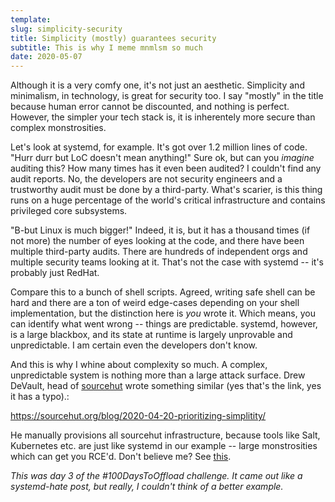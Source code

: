 ```yaml
---
template:
slug: simplicity-security
title: Simplicity (mostly) guarantees security
subtitle: This is why I meme mnmlsm so much
date: 2020-05-07
---
```


Although it is a very comfy one, it's not just an aesthetic. Simplicity
and minimalism, in technology, is great for security too. I say "mostly"
in the title because human error cannot be discounted, and nothing is
perfect. However, the simpler your tech stack is, it is inherentely more
secure than complex monstrosities.

Let's look at systemd, for example. It's got over 1.2 million
lines of code. "Hurr durr but LoC doesn't mean anything!" Sure ok, but
can you _imagine_ auditing this? How many times has it even been
audited? I couldn't find any audit reports. No, the developers are not
security engineers and a trustworthy audit must be done by
a third-party. What's scarier, is this thing runs on a huge percentage 
of the world's critical infrastructure and contains privileged core
subsystems. 

"B-but Linux is much bigger!" Indeed, it is, but it has a thousand times
(if not more) the number of eyes looking at the code, and there have been
multiple third-party audits. There are hundreds of independent orgs and
multiple security teams looking at it. That's not the case with
systemd -- it's probably just RedHat.

Compare this to a bunch of shell scripts. Agreed, writing safe shell can
be hard and there are a ton of weird edge-cases depending on your shell
implementation, but the distinction here is _you_ wrote it. Which means,
you can identify what went wrong -- things are predictable.
systemd, however, is a large blackbox, and its state at runtime is largely
unprovable and unpredictable. I am certain even the developers don't
know.

And this is why I whine about complexity so much. A complex,
unpredictable system is nothing more than a large attack surface. Drew
DeVault, head of [sourcehut](https://sourcehut.org) wrote something
similar (yes that's the link, yes it has a typo).: 

https://sourcehut.org/blog/2020-04-20-prioritizing-simplitity/

He manually provisions all
sourcehut infrastructure, because tools like Salt, Kubernetes etc. are
just like systemd in our example -- large monstrosities which can get you
RCE'd. Don't believe me? See 
[this](https://threatpost.com/salt-bugs-full-rce-root-cloud-servers/155383/).

*This was day 3 of the #100DaysToOffload challenge. It came out like
a systemd-hate post, but really, I couldn't think of a better example.*
